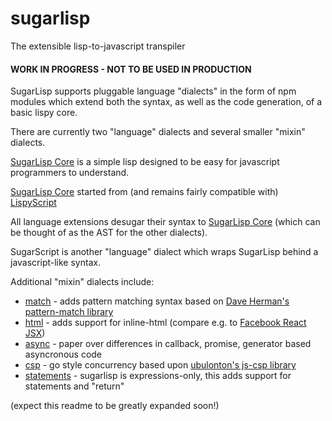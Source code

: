 # sugarlisp
The extensible lisp-to-javascript transpiler

#### WORK IN PROGRESS - NOT TO BE USED IN PRODUCTION

SugarLisp supports pluggable language "dialects" in the form of npm modules which extend both the syntax, as well as the code generation, of a basic lispy core.

There are currently two "language" dialects and several smaller "mixin" dialects.

[SugarLisp Core](https://github.com/darrencruse/sugarlisp-core) is a simple lisp designed to be easy for javascript programmers to understand.

[SugarLisp Core](https://github.com/darrencruse/sugarlisp-core) started from (and remains fairly compatible with) [LispyScript](http://lispyscript.com)

All language extensions desugar their syntax to [SugarLisp Core](https://github.com/darrencruse/sugarlisp-core) (which can be thought of as the AST for the other dialects).

SugarScript is another "language" dialect which wraps SugarLisp behind a javascript-like syntax.

Additional "mixin" dialects include:

* [match](https://github.com/darrencruse/sugarlisp-match) - adds pattern matching syntax based on [Dave Herman's pattern-match library](https://github.com/dherman/pattern-match)
* [html](https://github.com/darrencruse/sugarlisp-html)  - adds support for inline-html (compare e.g. to [Facebook React JSX](https://facebook.github.io/jsx/))
* [async](https://github.com/darrencruse/sugarlisp-async) - paper over differences in callback, promise, generator based asyncronous code
* [csp](https://github.com/darrencruse/sugarlisp-csp)   - go style concurrency based upon [ubulonton's js-csp library](https://github.com/ubolonton/js-csp)
* [statements](https://github.com/darrencruse/sugarlisp-statements) - sugarlisp is expressions-only, this adds support for statements and "return"

(expect this readme to be greatly expanded soon!)

